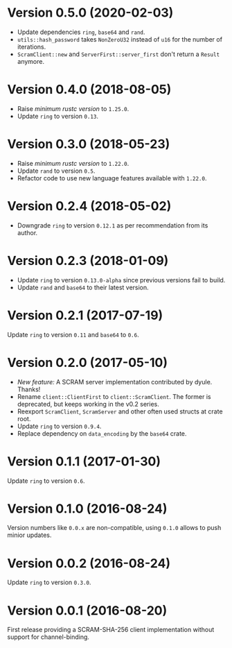 Version 0.5.0 (2020-02-03)
==========================

* Update dependencies `ring`, `base64` and `rand`.
* `utils::hash_password` takes `NonZeroU32` instead of `u16` for the number of iterations.
* `ScramClient::new` and `ServerFirst::server_first` don't return a `Result` anymore.

Version 0.4.0 (2018-08-05)
==========================

* Raise *minimum rustc version* to `1.25.0`.
* Update `ring` to version `0.13`.

Version 0.3.0 (2018-05-23)
==========================

* Raise *minimum rustc version* to `1.22.0`.
* Update `rand` to version `0.5`.
* Refactor code to use new language features available with `1.22.0`.

Version 0.2.4 (2018-05-02)
==========================

* Downgrade `ring` to version `0.12.1` as per recommendation from its author.

Version 0.2.3 (2018-01-09)
==========================

* Update `ring` to version `0.13.0-alpha` since previous versions fail to build.
* Update `rand` and `base64` to their latest version.

Version 0.2.1 (2017-07-19)
==========================
Update `ring` to version `0.11` and `base64` to `0.6`.

Version 0.2.0 (2017-05-10)
==========================

* *New feature:* A SCRAM server implementation contributed by dyule. Thanks!
* Rename `client::ClientFirst` to `client::ScramClient`. The former is deprecated, but keeps working
  in the v0.2 series.
* Reexport `ScramClient`, `ScramServer` and other often used structs at crate root.
* Update `ring` to version `0.9.4`.
* Replace dependency on `data_encoding` by the `base64` crate.

Version 0.1.1 (2017-01-30)
==========================
Update `ring` to version `0.6`.

Version 0.1.0 (2016-08-24)
==========================
Version numbers like `0.0.x` are non-compatible, using `0.1.0` allows to push minior updates.

Version 0.0.2 (2016-08-24)
==========================
Update `ring` to version `0.3.0`.

Version 0.0.1 (2016-08-20)
==========================
First release providing a SCRAM-SHA-256 client implementation without support for channel-binding.
